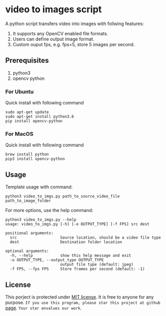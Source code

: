 # video to images script

A python script transfers video into images with follwing features:

1. It supports any OpenCV enabled file formats.
2. Users can define output image format.
3. Custom ouput fps, e.g. fps=5, store 5 images per second.

## Prerequisites

1. python3
2. opencv python

### For Ubuntu
Quick install with following command

```
sudo apt-get update
sudo apt-get install python3.6
pip install opencv-python
```

### For MacOS
Quick install with following command

```
brew install python
pip3 install opencv-python
```

## Usage

Template usage with command:

```
python3 video_to_imgs.py path_to_source_video_file path_to_image_folder
```

For more options, use the help command:

```
python3 video_to_imgs.py --help
usage: video_to_imgs.py [-h] [-o OUTPUT_TYPE] [-f FPS] src dest

positional arguments:
  src                   Source location, should be a video file type
  dest                  Destination folder location

optional arguments:
  -h, --help            show this help message and exit
  -o OUTPUT_TYPE, --output_type OUTPUT_TYPE
                        output file type (default: jpeg)
  -f FPS, --fps FPS     Store frames per second (default: -1)
```

## License

This porject is protected under [MIT license](./LICENSE). It is free to anyone for any purpose. `If you use this program, please star this project at github` [page](https://github.com/taohu1994/video_to_images_Python). `Your star envalues our work`.
